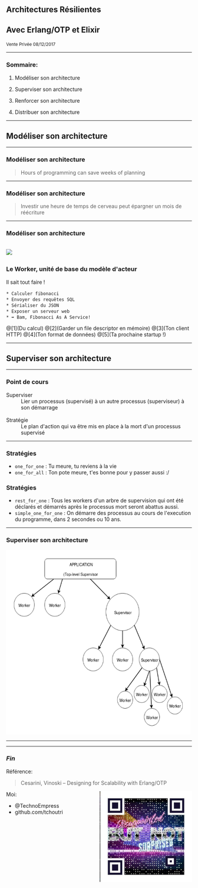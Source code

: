 ## Architectures Résilientes
## Avec Erlang/OTP et Elixir

<small>Vente Privée 08/12/2017</small>

---

### Sommaire: 

1. Modéliser son architecture

2. Superviser son architecture

3. Renforcer son architecture

4. Distribuer son architecture

---

## Modéliser son architecture

---

### Modéliser son architecture

>Hours of programming can save weeks of planning

---

### Modéliser son architecture

>Investir une heure de temps de cerveau peut épargner un mois de réécriture

---

### Modéliser son architecture

![](images/Modéliser.png)
---

### Le Worker, unité de base du modèle d'acteur

Il sait tout faire !

```
* Calculer fibonacci
* Envoyer des requêtes SQL
* Sérialiser du JSON
* Exposer un serveur web
* ➡️ Bam, Fibonacci As A Service!
```

@[1](Du calcul)
@[2](Garder un file descriptor en mémoire)
@[3](Ton client HTTP)
@[4](Ton format de données)
@[5](Ta prochaine startup !)

---

## Superviser son architecture

---

### Point de cours

<dl>
<dt>Superviser</dt>
  <dd>Lier un processus (supervisé) à un autre processus (superviseur) à son démarrage</dd>
  <br />
<dt>Stratégie</dt>
  <dd>Le plan d'action qui va être mis en place à la mort d'un processus supervisé</dd>
</dl>

---

### Stratégies

* `one_for_one`  : Tu meure, tu reviens à la vie
* `one_for_all`  : Ton pote meure, t'es bonne pour y passer aussi :/


### Stratégies 

* `rest_for_one` : Tous les workers d'un arbre de supervision qui ont été déclarés et démarrés après le processus mort seront abattus aussi.
* `simple_one_for_one` : On démarre des processus au cours de l'execution du programme, dans 2 secondes ou 10 ans.

---

### Superviser son architecture

<img src="images/Superviser.png" width=500 height=500/>

---



---

### *Fin*

Référence:

>Cesarini, Vinoski – Designing for Scalability with Erlang/OTP

Moi:
<img src="images/qrcode.jpg" width="250" align="right"/>
* @TechnoEmpress
* github.com/tchoutri

